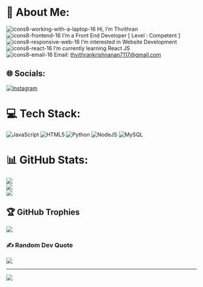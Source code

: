 # 💫 About Me:

 ![icons8-working-with-a-laptop-16](https://github.com/thvithran/thvithran/assets/73452153/821426d3-bd51-4329-a19b-d4a7bc67ab50)
 Hi, I’m Thvithran<br>
![icons8-frontend-16](https://github.com/thvithran/thvithran/assets/73452153/81cd6511-fc50-432c-96b0-5ad6fd5762ff)
I'm a Front End Developer [ Level : Competent ]<br>
![icons8-responsive-web-16](https://github.com/thvithran/thvithran/assets/73452153/6ec9cc11-c110-4d13-8f7a-32116fef84f3)
 I’m interested in Website Development<br>
![icons8-react-16](https://github.com/thvithran/thvithran/assets/73452153/d800e02a-8264-4ca3-bbdf-8ef5bde26f27) 
I’m currently learning React JS <br>
![icons8-email-16](https://github.com/thvithran/thvithran/assets/73452153/eb84118e-9dcb-417d-b3b9-fc2c3c6e25c1)
 Email: thvithrankrishnanan7117@gmail.com<br>


## 🌐 Socials:
[![Instagram](https://img.shields.io/badge/Instagram-%23E4405F.svg?logo=Instagram&logoColor=white)](https://instagram.com/thvithran_) 

# 💻 Tech Stack:
![JavaScript](https://img.shields.io/badge/javascript-%23323330.svg?style=for-the-badge&logo=javascript&logoColor=%23F7DF1E) ![HTML5](https://img.shields.io/badge/html5-%23E34F26.svg?style=for-the-badge&logo=html5&logoColor=white) ![Python](https://img.shields.io/badge/python-3670A0?style=for-the-badge&logo=python&logoColor=ffdd54) ![NodeJS](https://img.shields.io/badge/node.js-6DA55F?style=for-the-badge&logo=node.js&logoColor=white) ![MySQL](https://img.shields.io/badge/mysql-%2300f.svg?style=for-the-badge&logo=mysql&logoColor=white)
# 📊 GitHub Stats:
![](https://github-readme-stats.vercel.app/api?username=thvithran&theme=highcontrast&hide_border=false&include_all_commits=false&count_private=false)<br/>
![](https://github-readme-streak-stats.herokuapp.com/?user=thvithran&theme=highcontrast&hide_border=false)<br/>
![](https://github-readme-stats.vercel.app/api/top-langs/?username=thvithran&theme=highcontrast&hide_border=false&include_all_commits=false&count_private=false&layout=compact)

## 🏆 GitHub Trophies
![](https://github-profile-trophy.vercel.app/?username=thvithran&theme=onestar&no-frame=false&no-bg=false&margin-w=4)

### ✍️ Random Dev Quote
![](https://quotes-github-readme.vercel.app/api?type=horizontal&theme=dark)

---
[![](https://visitcount.itsvg.in/api?id=thvithran&icon=9&color=5)](https://visitcount.itsvg.in)

<!-- Proudly created with GPRM ( https://gprm.itsvg.in ) -->

